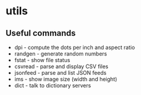 # utils

## Useful commands

* dpi - compute the dots per inch and aspect ratio
* randgen - generate random numbers
* fstat - show file status
* csvread - parse and display CSV files
* jsonfeed - parse and list JSON feeds
* ims - show image size (width and height)
* dict - talk to dictionary servers


